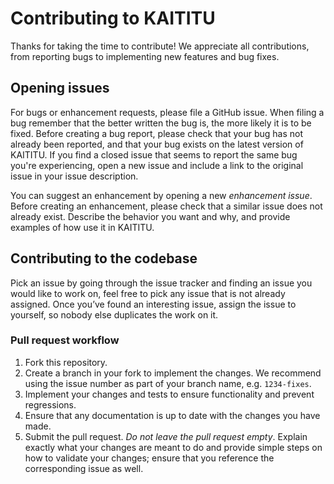 # Contributing to KAITITU

Thanks for taking the time to contribute! We appreciate all contributions, from reporting bugs to implementing new features and bug fixes.

## Opening issues

For bugs or enhancement requests, please file a GitHub issue. When filing a bug remember that the better written the bug is, the more likely it is to be fixed. Before creating a bug report, please check that your bug has not already been reported, and that your bug exists on the latest version of KAITITU. If you find a closed issue that seems to report the same bug you're experiencing, open a new issue and include a link to the original issue in your issue description.

You can suggest an enhancement by opening a new *enhancement issue*. Before creating an enhancement, please check that a similar issue does not already exist. Describe the behavior you want and why, and provide examples of how use it in KAITITU.

## Contributing to the codebase

Pick an issue by going through the issue tracker and finding an issue you would like to work on, feel free to pick any issue that is not already assigned. Once you’ve found an interesting issue, assign the issue to yourself, so nobody else duplicates the work on it.

### Pull request workflow

1. Fork this repository.
1. Create a branch in your fork to implement the changes. We recommend using the issue number as part of your branch name, e.g. `1234-fixes`.
1. Implement your changes and tests to ensure functionality and prevent regressions.
1. Ensure that any documentation is up to date with the changes you have made.
1. Submit the pull request. *Do not leave the pull request empty*. Explain exactly what your changes are meant to do and provide simple steps on how to validate your changes; ensure that you reference the corresponding issue as well.

